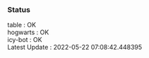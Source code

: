 ### Status


table : OK  
hogwarts : OK  
icy-bot : OK  
Latest Update : 2022-05-22 07:08:42.448395
